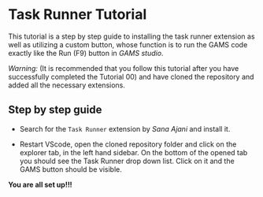 # Task Runner Tutorial

This tutorial is a step by step guide to installing the task runner extension as well as utilizing a custom button, whose function is to run the GAMS code exactly like the Run (F9) button in *GAMS studio*.

*Warning:*
(It is recommended that you follow this tutorial after you have successfully completed the Tutorial 00) and have cloned the repository and added all the necessary extensions.

## Step by step guide

- Search for the `Task Runner` extension by _Sana Ajani_ and install it.

- Restart VScode, open the cloned repository folder and click on the explorer tab, in the left hand sidebar. On the bottom of the opened tab you should see the Task Runner drop down list. Click on it and the GAMS button should be visible.

**You are all set up!!!**
